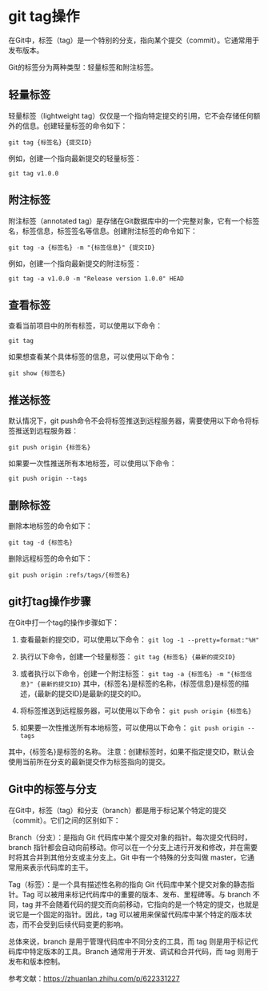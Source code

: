 # git tag操作
在Git中，标签（tag）是一个特别的分支，指向某个提交（commit）。它通常用于发布版本。

Git的标签分为两种类型：轻量标签和附注标签。

## 轻量标签
轻量标签（lightweight tag）仅仅是一个指向特定提交的引用，它不会存储任何额外的信息。创建轻量标签的命令如下：

`git tag {标签名} {提交ID}`

例如，创建一个指向最新提交的轻量标签：

`git tag v1.0.0`

## 附注标签
附注标签（annotated tag）是存储在Git数据库中的一个完整对象，它有一个标签名，标签信息，标签签名等信息。创建附注标签的命令如下：

`git tag -a {标签名} -m "{标签信息}" {提交ID}`

例如，创建一个指向最新提交的附注标签：

`git tag -a v1.0.0 -m "Release version 1.0.0" HEAD`

## 查看标签
查看当前项目中的所有标签，可以使用以下命令：

`git tag`

如果想查看某个具体标签的信息，可以使用以下命令：

`git show {标签名}`

## 推送标签
默认情况下，git push命令不会将标签推送到远程服务器，需要使用以下命令将标签推送到远程服务器：

`git push origin {标签名}`

如果要一次性推送所有本地标签，可以使用以下命令：

`git push origin --tags`

## 删除标签
删除本地标签的命令如下：

`git tag -d {标签名}`

删除远程标签的命令如下：

`git push origin :refs/tags/{标签名}`

## git打tag操作步骤
在Git中打一个tag的操作步骤如下：

1. 查看最新的提交ID，可以使用以下命令：
`git log -1 --pretty=format:"%H"`

2. 执行以下命令，创建一个轻量标签：
`git tag {标签名} {最新的提交ID}`

3. 或者执行以下命令，创建一个附注标签：
`git tag -a {标签名} -m "{标签信息}" {最新的提交ID}`
其中，{标签名}是标签的名称，{标签信息}是标签的描述，{最新的提交ID}是最新的提交的ID。

4. 将标签推送到远程服务器，可以使用以下命令：
`git push origin {标签名}`

5. 如果要一次性推送所有本地标签，可以使用以下命令：
`git push origin --tags`

其中，{标签名}是标签的名称。
注意：创建标签时，如果不指定提交ID，默认会使用当前所在分支的最新提交作为标签指向的提交。

## Git中的标签与分支
在Git中，标签（tag）和分支（branch）都是用于标记某个特定的提交（commit）。它们之间的区别如下：

Branch（分支）：是指向 Git 代码库中某个提交对象的指针。每次提交代码时，branch 指针都会自动向前移动。你可以在一个分支上进行开发和修改，并在需要时将其合并到其他分支或主分支上。Git 中有一个特殊的分支叫做 master，它通常用来表示代码库的主干。

Tag（标签）：是一个具有描述性名称的指向 Git 代码库中某个提交对象的静态指针。Tag 可以被用来标记代码库中的重要的版本、发布、里程碑等。与 branch 不同，tag 并不会随着代码的提交而向前移动，它指向的是一个特定的提交，也就是说它是一个固定的指针。因此，tag 可以被用来保留代码库中某个特定的版本状态，而不会受到后续代码变更的影响。

总体来说，branch 是用于管理代码库中不同分支的工具，而 tag 则是用于标记代码库中特定版本的工具。Branch 通常用于开发、调试和合并代码，而 tag 则用于发布和版本控制。


参考文献：https://zhuanlan.zhihu.com/p/622331227